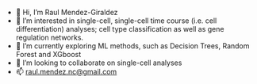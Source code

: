 - 👋 Hi, I’m Raul Mendez-Giraldez
- 👀 I’m interested in single-cell, single-cell time course (i.e. cell differentiation) analyses; cell type classification as well as gene regulation networks.
- 🌱 I’m currently exploring ML methods, such as Decision Trees, Random Forest and XGboost
- 💞️ I’m looking to collaborate on single-cell analyses
- 📫 raul.mendez.nc@gmail.com

<!---
raulmendez/raulmendez is a ✨ special ✨ repository because its `README.md` (this file) appears on your GitHub profile.
You can click the Preview link to take a look at your changes.
--->
